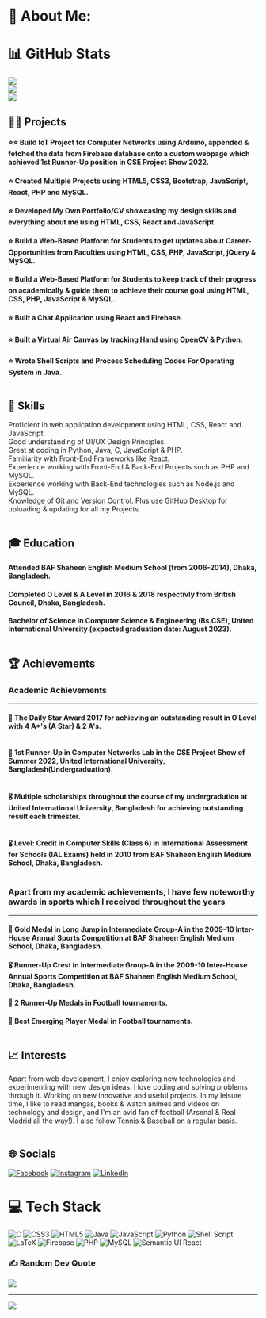 # 💫 About Me:

# 📊 GitHub Stats
![](https://github-readme-stats.vercel.app/api?username=zyanislam&theme=nightowl&hide_border=false&include_all_commits=true&count_private=true)<br/>
![](https://github-readme-streak-stats.herokuapp.com/?user=zyanislam&theme=nightowl&hide_border=false)<br/>
![](https://github-readme-stats.vercel.app/api/top-langs/?username=zyanislam&theme=nightowl&hide_border=false&include_all_commits=true&count_private=true&layout=compact)<br/>

## 👨‍💻 Projects
#### ⭐⭐ Build IoT Project for Computer Networks using Arduino, appended & fetched the data from Firebase database onto a custom webpage which achieved 1st Runner-Up position in CSE Project Show 2022.<br>
#### ⭐ Created Multiple Projects using HTML5, CSS3, Bootstrap, JavaScript, React, PHP and MySQL.<br>
#### ⭐ Developed My Own Portfolio/CV showcasing my design skills and everything about me using HTML, CSS, React and JavaScript.<br>
#### ⭐ Build a Web-Based Platform for Students to get updates about Career-Opportunities from Faculties using HTML, CSS, PHP, JavaScript, jQuery & MySQL.<br>
#### ⭐ Build a Web-Based Platform for Students to keep track of their progress on academically & guide them to achieve their course goal using HTML, CSS, PHP, JavaScript & MySQL.<br>
#### ⭐ Built a Chat Application using React and Firebase.<br>
#### ⭐ Built a Virtual Air Canvas by tracking Hand using OpenCV & Python.<br>
#### ⭐ Wrote Shell Scripts and Process Scheduling Codes For Operating System in Java.<br><br>

## 🎯 Skills
Proficient in web application development using HTML, CSS, React and JavaScript.<br>
Good understanding of UI/UX Design Principles.<br>
Great at coding in Python, Java, C, JavaScript & PHP.<br>
Familiarity with Front-End Frameworks like React.<br>
Experience working with Front-End & Back-End Projects such as PHP and MySQL.<br>
Experience working with Back-End technologies such as Node.js and MySQL.<br>
Knowledge of Git and Version Control. Plus use GitHub Desktop for uploading & updating for all my Projects.<br><br>

## 🎓 Education

#### Attended BAF Shaheen English Medium School (from 2006-2014), Dhaka, Bangladesh.<br>
#### Completed O Level & A Level in 2016 & 2018 respectivly from British Council, Dhaka, Bangladesh.<br>
#### Bachelor of Science in Computer Science & Engineering (Bs.CSE), United International University (expected graduation date: August 2023).<br><br>

## 🏆 Achievements
### Academic Achievements <br>
--------------------------------
#### 🏅 The Daily Star Award 2017 for achieving an outstanding result in O Level with 4 A*'s (A Star) & 2 A's.<br><br>
#### 🏅 1st Runner-Up in Computer Networks Lab in the CSE Project Show of Summer 2022, United International University, Bangladesh(Undergraduation).<br><br>
#### 🎖️ Multiple scholarships throughout the course of my undergradution at United International University, Bangladesh for achieving outstanding result each trimester.<br><br>
#### 🎖️ Level: Credit in Computer Skills (Class 6) in International Assessment for Schools (IAL Exams) held in 2010 from BAF Shaheen English Medium School, Dhaka, Bangladesh.<br><br>

### Apart from my academic achievements, I have few noteworthy awards in sports which I received throughout the years <br>
--------------------------------
#### 🏅 Gold Medal in Long Jump in Intermediate Group-A in the 2009-10 Inter-House Annual Sports Competition at BAF Shaheen English Medium School, Dhaka, Bangladesh.<br>
#### 🎖️ Runner-Up Crest in Intermediate Group-A in the 2009-10 Inter-House Annual Sports Competition at BAF Shaheen English Medium School, Dhaka, Bangladesh.<br>
#### 🏅 2 Runner-Up Medals in Football tournaments.<br>
#### 🏅 Best Emerging Player Medal in Football tournaments.<br><br>

## 📈 Interests
Apart from web development, I enjoy exploring new technologies and experimenting with new design ideas. I love coding and solving problems through it. Working on new innovative and useful projects. In my leisure time, I like to read mangas, books & watch animes and videos on technology and design, and I'm an avid fan of football (Arsenal & Real Madrid all the way!). I also follow Tennis & Baseball on a regular basis.<br><br>


## 🌐 Socials
[![Facebook](https://img.shields.io/badge/Facebook-%231877F2.svg?logo=Facebook&logoColor=white)](https://www.facebook.com/amazzyan) [![Instagram](https://img.shields.io/badge/Instagram-%23E4405F.svg?logo=Instagram&logoColor=white)](https://www.instagram.com/amazzyan/) [![LinkedIn](https://img.shields.io/badge/LinkedIn-%230077B5.svg?logo=linkedin&logoColor=white)](https://www.linkedin.com/in/fahadalislam/)

# 💻 Tech Stack
![C](https://img.shields.io/badge/c-%2300599C.svg?style=for-the-badge&logo=c&logoColor=white) ![CSS3](https://img.shields.io/badge/css3-%231572B6.svg?style=for-the-badge&logo=css3&logoColor=white) ![HTML5](https://img.shields.io/badge/html5-%23E34F26.svg?style=for-the-badge&logo=html5&logoColor=white) ![Java](https://img.shields.io/badge/java-%23ED8B00.svg?style=for-the-badge&logo=java&logoColor=white) ![JavaScript](https://img.shields.io/badge/javascript-%23323330.svg?style=for-the-badge&logo=javascript&logoColor=%23F7DF1E) ![Python](https://img.shields.io/badge/python-3670A0?style=for-the-badge&logo=python&logoColor=ffdd54) ![Shell Script](https://img.shields.io/badge/shell_script-%23121011.svg?style=for-the-badge&logo=gnu-bash&logoColor=white) ![LaTeX](https://img.shields.io/badge/latex-%23008080.svg?style=for-the-badge&logo=latex&logoColor=white) ![Firebase](https://img.shields.io/badge/firebase-%23039BE5.svg?style=for-the-badge&logo=firebase) ![PHP](https://img.shields.io/badge/php-%23777BB4.svg?style=for-the-badge&logo=php&logoColor=white) ![MySQL](https://img.shields.io/badge/mysql-%2300f.svg?style=for-the-badge&logo=mysql&logoColor=white) ![Semantic UI React](https://img.shields.io/badge/Semantic%20UI%20React-%2335BDB2.svg?style=for-the-badge&logo=SemanticUIReact&logoColor=white)


### ✍️ Random Dev Quote
![](https://quotes-github-readme.vercel.app/api?type=horizontal&theme=gruvbox)

---
[![](https://visitcount.itsvg.in/api?id=zyanislam&icon=9&color=12)](https://visitcount.itsvg.in)
